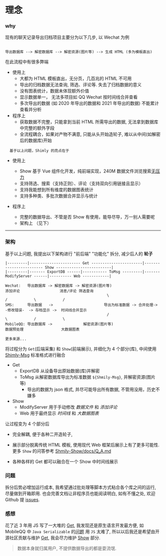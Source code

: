 # 理念

### why

现有的聊天记录导出归档项目主要分为以下几步, 以 Wechat 为例

```

导出数据库 --> 解密数据库 --> 解密资源(图片等) --> 生成 HTML (多为模板直出)

```

在此流程中有很多弊端

-   使用上
    -   大都为 HTML 模板直出，无分页，几百兆的 HTML 不可用
    -   导出的归档数据无法查询, 筛选、评论等. 失去了归档数据的意义
    -   没有图表统计，数据未体现额外价值
    -   显示数据单一， 无法多项目如 QQ Wechat 按时间线合并查看
    -   多次导出的数据 (如 2020 年导出的数据和 2021 年导出的数据) 不能累计查看并分析
-   程序上
    -   获取数据不完整，只能拿到当前 HTML 所需导出的数据, 无法拿到数据库中完整的额外字段
    -   全流程耦合，如果对产物不满意, 只能从头开始造轮子, 难以从中间(如解密后的数据库)开始

```
  基于以上问题，Shimly 的亮点在于
``` 

-   使用上

    -   Show 基于 Vue 组件化开发，纯前端实现，240M 数据文件浏览搜索[无压力](https://github.com/lqzhgood/Shmily-Show/blob/main/docs/Q_A.md#性能如何)
    -   支持筛选、搜索（支持正则）、评论（支持双向引用链接且显示）
    -   支持我能想到所有维度的数据图表统计
    -   支持多种类、多批次数据合并显示与统计

-   程序上
    - 完整的数据导出、不管是否 Show 有使用，能导尽导，万一别人需要呢
    - 架构上 （见下）
<hr />

### 架构

基于以上问题, 我提出以下架构进行 "前后端" "功能化" 拆分, 减少后人的 **轮子**

```
|---------|----------------------- Get -----------------------|------------------------ Show -------------------------|
|---------|------- ExportDB ------|----------- ToMsg ---------|------- ModifyServer ------|---------- Web ------------|

Wechat:   导出数据库 -> 解密数据库 -> 解密资源(图片等)                       添加评论                  消息/评论 筛选查询
                                              \                        /            \            /
SMS:      导出数据   ->                       导出为标准数据 -> 合并处理->  -修改错误-  -> 存档显示 ->  时间线合并显示
                                              /                        \            /            \
MobileQQ: 导出数据库 ->              解密资源(图片等)                       数据预处理                 大数据图表

更多来源...
```

将过程分为 `Get`(后端采集) 和 `Show`(前端展示), 并细化为 4 个部分(库), 中间使用 [Shimly-Msg](./use/msg/schema.md) 标准格式进行融合

-   Get
    -   ExportDB 从设备导出原始数据(库)并解密
    -   ToMsg 从解密数据库导出为标准数据 `${Shmily-Msg}`, 并解密资源(图片等)
        -   导出的数据为 json 格式, 并尽可能导出所有数据, 不管用没用，历史不嫌多
-   Show
    -   ModifyServer 用于手动修改 _数据文件_ 和 _添加评论_
    -   Web 用于最终显示 _时间线_ 和 _大数据图表_

让过程变为 4 个部分后

-   完全解耦, 便于各种二开造轮子,

-   展示部分脱离传统 HTML 模板, 使用现代 Web 框架后展示上有了更多可能性. 更多 `Show` 的问答参考 [Shmily-Show/docs/Q_A.md](https://github.com/lqzhgood/Shmily-Show/blob/main/docs/Q_A.md)
-   各种各样的 Get 都可以融合在一个 Show 中时间线展示

### 问题

拆分后势必增加运行成本, 我希望通过批处理等脚本方式粘合各个库之间的运行, 尽量做到开箱即用. 也会完善文档让非程序员也能阅读明白, 如有不懂之处, 欢迎 Github 提 [issues](https://github.com/lqzhgood/Shmily/issues/new).

### 感想

花了近 3 年用 JS 写了一大堆的 [Get](./use/get.md), 我发现还是原生语言开发最方便, 如 MobileQQ 中 `Java Serializable` 的[问题](https://github.com/ZhangJun2017/QQChatHistoryExporter/issues/4) 用 `JS` 太难了, 所以以后我还是希望由开源社区贡献与维护 [Get](./use/get.md), 我会尽力维护 [Show](https://github.com/lqzhgood/Shmily-Show) 部分.

> 数据本身就归属用户, 不提供数据导出的都是耍流氓.
